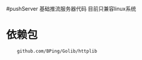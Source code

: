 #pushServer
        基础推流服务器代码
        目前只兼容linux系统
        
# 依赖包
        github.com/BPing/Golib/httplib